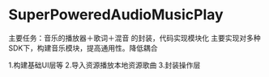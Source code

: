 # SuperPoweredAudioMusicPlay

主要任务：音乐的播放器＋歌词＋混音 的封装，代码实现模块化 主要实现对多种SDK下，构建音乐模块，提高通用性。降低耦合

1.构建基础UI层等
2.导入资源播放本地资源歌曲
3.封装操作层
